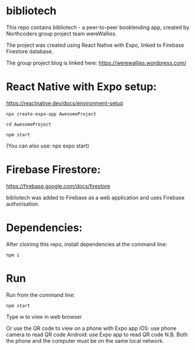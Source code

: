 # bibliotech

This repo contains bibliotech - a peer-to-peer booklending app, created by Northcoders group project team wereWallies.

The project was created using React Native with Expo, linked to Firebase Firestore database.

The group project blog is linked here: https://werewallies.wordpress.com/

# React Native with Expo setup:

https://reactnative.dev/docs/environment-setup

    npx create-expo-app AwesomeProject

    cd AwesomeProject

    npm start 

(You can also use: npx expo start)

# Firebase Firestore:

https://firebase.google.com/docs/firestore

bibliotech was added to Firebase as a web application and uses Firebase authorisation.

# Dependencies:

After cloining this repo, install dependencies at the command line:

    npm i 

# Run

Run from the command line:

    npm start

Type w to view in web browser

Or use the QR code to view on a phone with Expo app
    iOS: use phone camera to read QR code
    Android: use Expo app to read QR code
N.B. Both the phone and the computer must be on the same local network.
    
